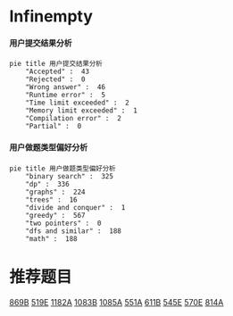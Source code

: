 # Infinempty

<!-- tabs:start -->



#### **用户提交结果分析**

```mermaid
pie title 用户提交结果分析
    "Accepted" :  43
    "Rejected" :  0
    "Wrong answer" :  46
    "Runtime error" :  5
    "Time limit exceeded" :  2
    "Memory limit exceeded" :  1
    "Compilation error" :  2
    "Partial" :  0
```

#### **用户做题类型偏好分析**

```mermaid
pie title 用户做题类型偏好分析
    "binary search" :  325
    "dp" :  336
    "graphs" :  224
    "trees" :  16
    "divide and conquer" :  1
    "greedy" :  567
    "two pointers" :  0
    "dfs and similar" :  188
    "math" :  188
```



<!-- tabs:end -->
# 推荐题目
[869B](https://codeforces.com/contest/869/problem/B)
[519E](https://codeforces.com/contest/519/problem/E)
[1182A](https://codeforces.com/contest/1182/problem/A)
[1083B](https://codeforces.com/contest/1083/problem/B)
[1085A](https://codeforces.com/contest/1085/problem/A)
[551A](https://codeforces.com/contest/551/problem/A)
[611B](https://codeforces.com/contest/611/problem/B)
[545E](https://codeforces.com/contest/545/problem/E)
[570E](https://codeforces.com/contest/570/problem/E)
[814A](https://codeforces.com/contest/814/problem/A)
